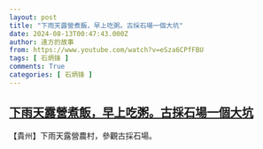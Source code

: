 ```yaml
---
layout: post
title: "下雨天露營煮飯，早上吃粥。古採石場一個大坑"
date: 2024-08-13T00:47:43.000Z
author: 遠方的故事
from: https://www.youtube.com/watch?v=eSza6CPfFBU
tags: [ 石炳锋 ]
comments: True
categories: [ 石炳锋 ]
---
```

<!--1723510063000-->
[下雨天露營煮飯，早上吃粥。古採石場一個大坑](https://www.youtube.com/watch?v=eSza6CPfFBU)
------

<div>
【貴州】下雨天露營農村，參觀古採石場。
</div>
